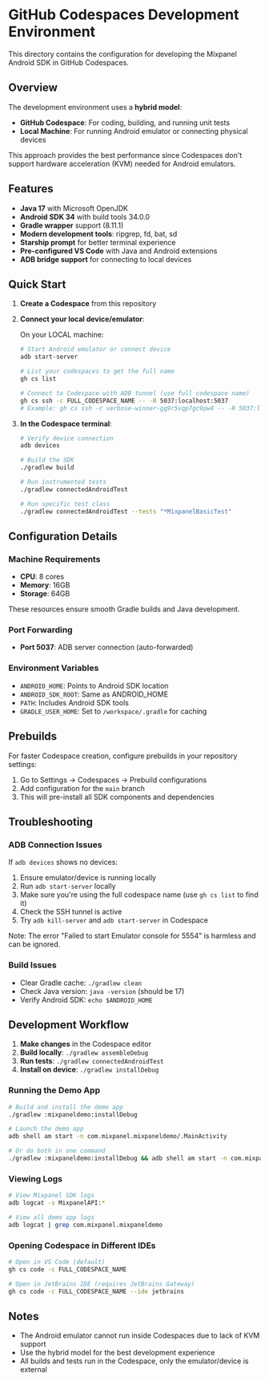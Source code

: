 # GitHub Codespaces Development Environment

This directory contains the configuration for developing the Mixpanel Android SDK in GitHub Codespaces.

## Overview

The development environment uses a **hybrid model**:
- **GitHub Codespace**: For coding, building, and running unit tests
- **Local Machine**: For running Android emulator or connecting physical devices

This approach provides the best performance since Codespaces don't support hardware acceleration (KVM) needed for Android emulators.

## Features

- **Java 17** with Microsoft OpenJDK
- **Android SDK 34** with build tools 34.0.0
- **Gradle wrapper** support (8.11.1)
- **Modern development tools**: ripgrep, fd, bat, sd
- **Starship prompt** for better terminal experience
- **Pre-configured VS Code** with Java and Android extensions
- **ADB bridge support** for connecting to local devices

## Quick Start

1. **Create a Codespace** from this repository
2. **Connect your local device/emulator**:
   
   On your LOCAL machine:
   ```bash
   # Start Android emulator or connect device
   adb start-server
   
   # List your codespaces to get the full name
   gh cs list
   
   # Connect to Codespace with ADB tunnel (use full codespace name)
   gh cs ssh -c FULL_CODESPACE_NAME -- -R 5037:localhost:5037
   # Example: gh cs ssh -c verbose-winner-gg9r5vqp7gc9pw4 -- -R 5037:localhost:5037
   ```

3. **In the Codespace terminal**:
   ```bash
   # Verify device connection
   adb devices
   
   # Build the SDK
   ./gradlew build
   
   # Run instrumented tests
   ./gradlew connectedAndroidTest
   
   # Run specific test class
   ./gradlew connectedAndroidTest --tests "*MixpanelBasicTest"
   ```

## Configuration Details

### Machine Requirements
- **CPU**: 8 cores
- **Memory**: 16GB
- **Storage**: 64GB

These resources ensure smooth Gradle builds and Java development.

### Port Forwarding
- **Port 5037**: ADB server connection (auto-forwarded)

### Environment Variables
- `ANDROID_HOME`: Points to Android SDK location
- `ANDROID_SDK_ROOT`: Same as ANDROID_HOME
- `PATH`: Includes Android SDK tools
- `GRADLE_USER_HOME`: Set to `/workspace/.gradle` for caching

## Prebuilds

For faster Codespace creation, configure prebuilds in your repository settings:
1. Go to Settings → Codespaces → Prebuild configurations
2. Add configuration for the `main` branch
3. This will pre-install all SDK components and dependencies

## Troubleshooting

### ADB Connection Issues
If `adb devices` shows no devices:
1. Ensure emulator/device is running locally
2. Run `adb start-server` locally  
3. Make sure you're using the full codespace name (use `gh cs list` to find it)
4. Check the SSH tunnel is active
5. Try `adb kill-server` and `adb start-server` in Codespace

Note: The error "Failed to start Emulator console for 5554" is harmless and can be ignored.

### Build Issues
- Clear Gradle cache: `./gradlew clean`
- Check Java version: `java -version` (should be 17)
- Verify Android SDK: `echo $ANDROID_HOME`

## Development Workflow

1. **Make changes** in the Codespace editor
2. **Build locally**: `./gradlew assembleDebug`
3. **Run tests**: `./gradlew connectedAndroidTest`
4. **Install on device**: `./gradlew installDebug`

### Running the Demo App

```bash
# Build and install the demo app
./gradlew :mixpaneldemo:installDebug

# Launch the demo app
adb shell am start -n com.mixpanel.mixpaneldemo/.MainActivity

# Or do both in one command
./gradlew :mixpaneldemo:installDebug && adb shell am start -n com.mixpanel.mixpaneldemo/.MainActivity
```

### Viewing Logs

```bash
# View Mixpanel SDK logs
adb logcat -s MixpanelAPI:*

# View all demo app logs
adb logcat | grep com.mixpanel.mixpaneldemo
```

### Opening Codespace in Different IDEs

```bash
# Open in VS Code (default)
gh cs code -c FULL_CODESPACE_NAME

# Open in JetBrains IDE (requires JetBrains Gateway)
gh cs code -c FULL_CODESPACE_NAME --ide jetbrains
```

## Notes

- The Android emulator cannot run inside Codespaces due to lack of KVM support
- Use the hybrid model for the best development experience
- All builds and tests run in the Codespace, only the emulator/device is external